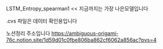LSTM_Entropy_spearman1 << 지금까지는 가장 나은모델입니다

.cvs 파일은 데이터 확인용입니다

노션정리 주소입니다
https://ambiguous-origami-76c.notion.site/1d59d01c0fbe806ba862cf6062a856ac?pvs=4
